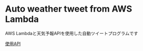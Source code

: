 # Auto weather tweet from AWS Lambda
AWS Lambdaと天気予報APIを使用した自動ツイートプログラムです

[使用API](https://weather.tsukumijima.net/)
